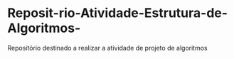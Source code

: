 # Reposit-rio-Atividade-Estrutura-de-Algoritmos-
Repositório destinado a realizar a atividade de projeto de algoritmos
